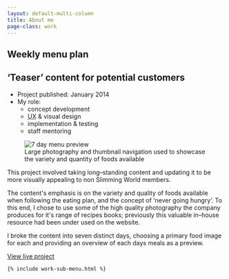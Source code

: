 ```yaml
---
layout: default-multi-column
title: About me
page-class: work
---
```


<section class="content__primary content-primary__multi-column">
    <h1 class="post--head__primary">Weekly menu plan</h1>
        <h2 class="post--head__subhead">&lsquo;Teaser&rsquo; content for potential customers</h2>
               <ul class="project__meta  no-marker">
                  <li>
                   Project published:
                    <time datetime="2014-01" class="project__meta--date">
                         January 2014
                     </time>
                    </li> 
                     <li>My role:
                         <ul class="project__role--profile">
                             <li>concept development</li> 
                             <li><abbr title="User Experience">UX</abbr> &amp; visual design</li> 
                             <li>implementation &amp; testing</li>
                             <li>staff mentoring</li>
                         </ul>
                     </li>
                </ul>
                <figure class="image--header">
                    <img src="{{site.baseurl}}/assets/images/7daymenu-full.jpg" alt="7 day menu preview" class="project__image">
                    <figcaption>Large photography and thumbnail navigation used to showcase the variety and quantity of foods available</figcaption>
               </figure>
            <p class="work-intro">
                This project involved taking long&ndash;standing content and updating it to be more visually appealing to 
                non Slimming World members. 
            </p>
            <p>The content&#39;s emphasis is on the variety and quality of foods available when following the eating plan, and the concept of &lsquo;never going hungry&rsquo;. To this end, I chose to use some of the high quality photography the company produces for it&#39;s range of recipes books; previously this valuable in&ndash;house resource had been under used on the website.</p>
            <p>I broke the content into seven distinct days, choosing a primary food image for each and providing an overview of each days meals as a preview.</p>
            

 <a href="http://www.slimmingworld.com/healthy-eating/non-vegetarian-menu.aspx" target="_blank" class="read-more">View live project</a>    
          
       
</section>

<aside role="supplmental"  class="content__supplemental sw-7-day-menu">
    
    {% include work-sub-menu.html %}
    
</aside>